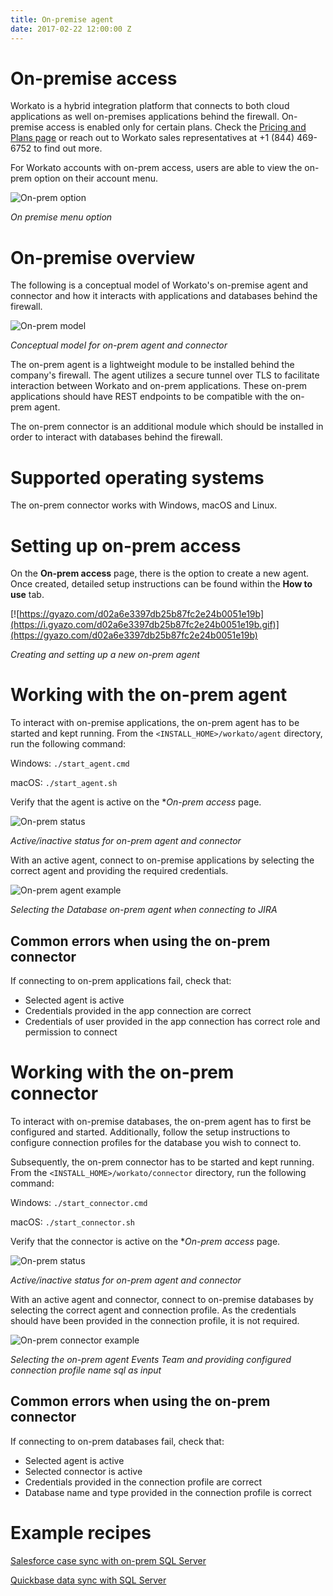 ```yaml
---
title: On-premise agent
date: 2017-02-22 12:00:00 Z
---
```


# On-premise access
Workato is a hybrid integration platform that connects to both cloud applications as well on-premises applications behind the firewall. On-premise access is enabled only for certain plans. Check the [Pricing and Plans page](https://www.workato.com/pricing?audience=general) or reach out to Workato sales representatives at +1 (844) 469-6752 to find out more.

For Workato accounts with on-prem access, users are able to view the on-prem option on their account menu.

![On-prem option](/_uploads/on-prem-docs/on_prem_access_option.png)

*On premise menu option*

# On-premise overview
The following is a conceptual model of Workato's on-premise agent and connector and how it interacts with applications and databases behind the firewall.

![On-prem model](/_uploads/on-prem-docs/on_prem_conceptual_model.png)

*Conceptual model for on-prem agent and connector*

The on-prem agent is a lightweight module to be installed behind the company's firewall. The agent utilizes a secure tunnel over TLS to facilitate interaction between Workato and on-prem applications. These on-prem applications should have REST endpoints to be compatible with the on-prem agent.

The on-prem connector is an additional module which should be installed in order to interact with databases behind the firewall.

# Supported operating systems
The on-prem connector works with Windows, macOS and Linux.

# Setting up on-prem access
On the **On-prem access** page, there is the option to create a new agent. Once created, detailed setup instructions can be found within the **How to use** tab.

[![https://gyazo.com/d02a6e3397db25b87fc2e24b0051e19b](https://i.gyazo.com/d02a6e3397db25b87fc2e24b0051e19b.gif)](https://gyazo.com/d02a6e3397db25b87fc2e24b0051e19b)

*Creating and setting up a new on-prem agent*

# Working with the on-prem agent
To interact with on-premise applications, the on-prem agent has to be started and kept running. From the `<INSTALL_HOME>/workato/agent` directory, run the following command:

Windows:
`./start_agent.cmd`

macOS:
`./start_agent.sh`

Verify that the agent is active on the **On-prem access* page.

![On-prem status](/_uploads/on-prem-docs/agent_connector_status.png)

*Active/inactive status for on-prem agent and connector*

With an active agent, connect to on-premise applications by selecting the correct agent and providing the required credentials.

![On-prem agent example](/_uploads/on-prem-docs/agent_example.png)

*Selecting the Database on-prem agent when connecting to JIRA*

## Common errors when using the on-prem connector
If connecting to on-prem applications fail, check that:
- Selected agent is active
- Credentials provided in the app connection are correct
- Credentials of user provided in the app connection has correct role and permission to connect

# Working with the on-prem connector
To interact with on-premise databases, the on-prem agent has to first be configured and started. Additionally, follow the setup instructions to configure connection profiles for the database you wish to connect to.

Subsequently, the on-prem connector has to be started and kept running. From the `<INSTALL_HOME>/workato/connector` directory, run the following command:

Windows:
`./start_connector.cmd`

macOS:
`./start_connector.sh`

Verify that the connector is active on the **On-prem access* page.

![On-prem status](/_uploads/on-prem-docs/agent_connector_status.png)

*Active/inactive status for on-prem agent and connector*

With an active agent and connector, connect to on-premise databases by selecting the correct agent and connection profile. As the credentials should have been provided in the connection profile, it is not required.

![On-prem connector example](/_uploads/on-prem-docs/connector_example.png)

*Selecting the on-prem agent Events Team and providing configured connection profile name sql as input*

## Common errors when using the on-prem connector
If connecting to on-prem databases fail, check that:
- Selected agent is active
- Selected connector is active
- Credentials provided in the connection profile are correct
- Database name and type provided in the connection profile is correct

# Example recipes
[Salesforce case sync with on-prem SQL Server](https://www.workato.com/recipes/280605)
<!---[On-prem Postgres sync with Postgres](https://www.workato.com/recipes/268936)-->
[Quickbase data sync with SQL Server](https://www.workato.com/recipes/280610-demo-qb-data-sync-with-sql-server#recipe)